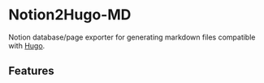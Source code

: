 # Notion2Hugo-MD

Notion database/page exporter for generating markdown files compatible with [Hugo](https://gohugo.io/).

## Features
